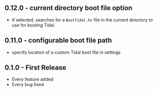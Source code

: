 ## 0.12.0 - current directory boot file option

* if selected, searches for a `BootTidal.hs` file in the current directory to use for booting Tidal.

## 0.11.0 - configurable boot file path

* specify location of a custom Tidal boot file in settings


## 0.1.0 - First Release
* Every feature added
* Every bug fixed
